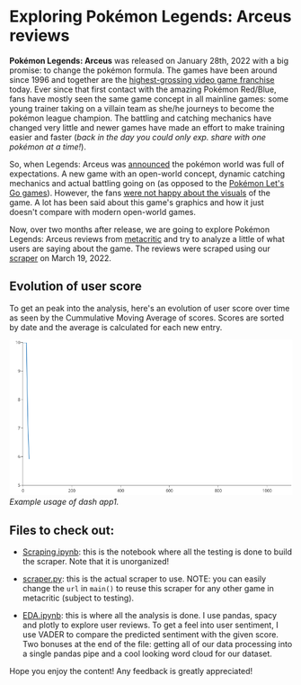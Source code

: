 # Exploring Pokémon Legends: Arceus reviews

**Pokémon Legends: Arceus** was released on January 28th, 2022 with a big promise: to change the pokémon formula. The games have been around since 1996 and together are the [highest-grossing video game franchise](https://www.titlemax.com/discovery-center/lifestyle/the-top-50-highest-grossing-video-game-franchises/) today. Ever since that first contact with the amazing Pokémon Red/Blue, fans have mostly seen the same game concept in all mainline games: some young trainer taking on a villain team as she/he journeys to become the pokémon league champion. The battling and catching mechanics have changed very little and newer games have made an effort to make training easier and faster (*back in the day you could only exp. share with one pokémon at a time!*).

So, when Legends: Arceus was [announced](https://www.youtube.com/watch?v=v2zj0y6GFq8&ab_channel=NintendoWire) the pokémon world was full of expectations. A new game with an open-world concept, dynamic catching mechanics and actual battling going on (as opposed to the [Pokémon Let's Go games](https://pokemonletsgo.pokemon.com/en-us/)). However, the fans [were not happy about the visuals](https://gamerant.com/pokemon-legends-arceus-graphics-controversy-explained/) of the game. A lot has been said about this game's graphics and how it just doesn't compare with modern open-world games.

Now, over two months after release, we are going to explore Pokémon Legends: Arceus reviews from [metacritic](https://www.metacritic.com/game/switch/pokemon-legends-arceus/user-reviews?sort-by=score&num_items=100) and try to analyze a little of what users are saying about the game. The reviews were scraped using our [scraper](scraper.py) on March 19, 2022.

## Evolution of user score

To get an peak into the analysis, here's an evolution of user score over time as seen by the Cummulative Moving Average of scores. Scores are sorted by date and the average is calculated for each new entry.

![image](CMA.gif)
*Example usage of dash app1.*


## Files to check out:

* [Scraping.ipynb](Scraping.ipynb): this is the notebook where all the testing is done to build the scraper. Note that it is unorganized!

* [scraper.py](scraper.py): this is the actual scraper to use. NOTE: you can easily change the `url` in `main()` to reuse this scraper for any other game in metacritic (subject to testing).

* [EDA.ipynb](EDA.ipynb): this is where all the analysis is done. I use pandas, spacy and plotly to explore user reviews. To get a feel into user sentiment, I use VADER to compare the predicted sentiment with the given score. Two bonuses at the end of the file: getting all of our data processing into a single pandas pipe and a cool looking word cloud for our dataset.


Hope you enjoy the content!
Any feedback is greatly appreciated!